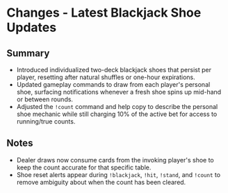 # Changes - Latest Blackjack Shoe Updates

## Summary
- Introduced individualized two-deck blackjack shoes that persist per player, resetting after natural shuffles or one-hour expirations.
- Updated gameplay commands to draw from each player's personal shoe, surfacing notifications whenever a fresh shoe spins up mid-hand or between rounds.
- Adjusted the `!count` command and help copy to describe the personal shoe mechanic while still charging 10% of the active bet for access to running/true counts.

## Notes
- Dealer draws now consume cards from the invoking player's shoe to keep the count accurate for that specific table.
- Shoe reset alerts appear during `!blackjack`, `!hit`, `!stand`, and `!count` to remove ambiguity about when the count has been cleared.
